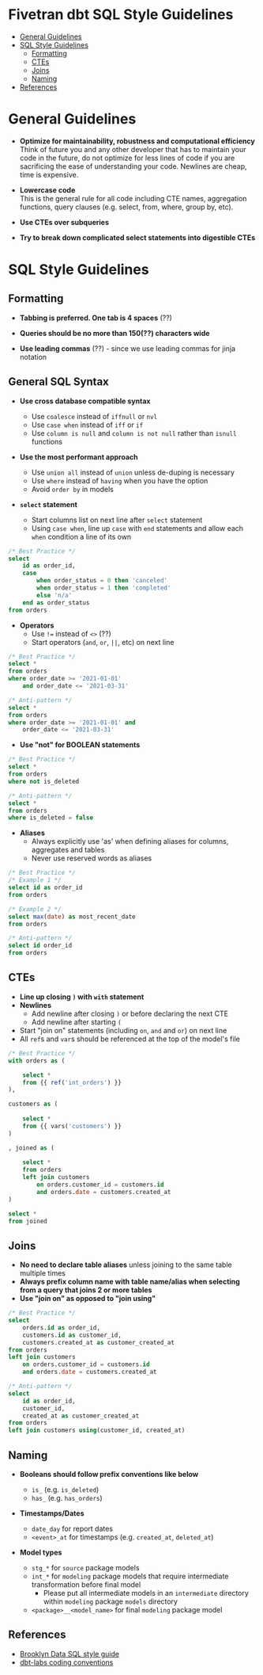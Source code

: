 # Fivetran dbt SQL Style Guidelines
- [General Guidelines](#general-guidelines)
- [SQL Style Guidelines](#sql-style-guidelines)
    - [Formatting](#formatting)
    - [CTEs](#ctes)
    - [Joins](#joins)
    - [Naming](#naming)
- [References](#references)

# General Guidelines
- **Optimize for maintainability, robustness and computational efficiency**<br>
Think of future you and any other developer that has to maintain your code in the future, do not optimize for less lines of code if you are sacrificing the ease of understanding your code. Newlines are cheap, time is expensive.

- **Lowercase code**<br>
This is the general rule for all code including CTE names, aggregation functions, query clauses (e.g. select, from, where, group by, etc).

- **Use CTEs over subqueries**

- **Try to break down complicated select statements into digestible CTEs**

# SQL Style Guidelines

## Formatting
- **Tabbing is preferred. One tab is 4 spaces** (??)

- **Queries should be no more than 150(??) characters wide**

- **Use leading commas** (??) - since we use leading commas for jinja notation

## General SQL Syntax

- **Use cross database compatible syntax**
    - Use `coalesce` instead of `iffnull` or `nvl`
    - Use `case when` instead of `iff` or `if`
    - Use `column is null` and `column is not null` rather than `isnull` functions

- **Use the most performant approach**
    - Use `union all` instead of `union` unless de-duping is necessary
    - Use `where` instead of `having` when you have the option
    - Avoid `order by` in models

- **`select` statement**
    - Start columns list on next line after `select` statement
    - Using `case when`, line up `case` with `end` statements and allow each `when` condition a line of its own
```sql
/* Best Practice */
select 
    id as order_id,
    case 
        when order_status = 0 then 'canceled'
        when order_status = 1 then 'completed'
        else 'n/a'
    end as order_status
from orders
```

- **Operators**
    - Use `!=` instead of `<>` (??)
    - Start operators (`and`, `or`, `||`, etc) on next line 
```sql
/* Best Practice */
select *
from orders
where order_date >= '2021-01-01'
    and order_date <= '2021-03-31'

/* Anti-pattern */
select *
from orders
where order_date >= '2021-01-01' and 
    order_date <= '2021-03-31'
```

- **Use "not" for BOOLEAN statements**
```sql
/* Best Practice */
select *
from orders
where not is_deleted

/* Anti-pattern */
select * 
from orders
where is_deleted = false
```

- **Aliases**
    - Always explicitly use 'as' when defining aliases for columns, aggregates and tables
    - Never use reserved words as aliases
```sql
/* Best Practice */
/* Example 1 */
select id as order_id
from orders

/* Example 2 */
select max(date) as most_recent_date
from orders

/* Anti-pattern */
select id order_id
from orders
```

## CTEs

- **Line up closing `)` with `with` statement**
- **Newlines**
    - Add newline after closing `)` or before declaring the next CTE
    - Add newline after starting `(`
- Start "join on" statements (including `on`, `and` and `or`) on next line 
- All `ref`s and `var`s should be referenced at the top of the model's file
```sql
/* Best Practice */
with orders as (

    select *
    from {{ ref('int_orders') }}
), 

customers as (
    
    select * 
    from {{ vars('customers') }}
)

, joined as (
    
    select *
    from orders
    left join customers 
        on orders.customer_id = customers.id
        and orders.date = customers.created_at
)

select *
from joined
```
## Joins

- **No need to declare table aliases** unless joining to the same table multiple times
- **Always prefix column name with table name/alias when selecting from a query that joins 2 or more tables**
- **Use "join on" as opposed to "join using"**
```sql
/* Best Practice */
select 
    orders.id as order_id,
    customers.id as customer_id,
    customers.created_at as customer_created_at
from orders
left join customers 
    on orders.customer_id = customers.id
    and orders.date = customers.created_at

/* Anti-pattern */
select 
    id as order_id,
    customer_id,
    created_at as customer_created_at
from orders
left join customers using(customer_id, created_at)
```

## Naming
- **Booleans should follow prefix conventions like below**
    - `is_` (e.g. `is_deleted`)
    - `has_` (e.g. `has_orders`)

- **Timestamps/Dates**
    - `date_day` for report dates
    - `<event>_at` for timestamps (e.g. `created_at`, `deleted_at`)

- **Model types**
    - `stg_*` for `source` package models
    - `int_*` for `modeling` package models that require intermediate transformation before final model
        - Please put all intermediate models in an `intermediate` directory within `modeling` package `models` directory
    - `<package>__<model_name>` for final `modeling` package model 

## References
- [Brooklyn Data SQL style guide](https://github.com/brooklyn-data/co/blob/main/sql_style_guide.md)
- [dbt-labs coding conventions](https://github.com/dbt-labs/corp/blob/b5c6f55b9e7594e1a1e562edf2378b6dd78a1119/dbt_coding_conventions.md)